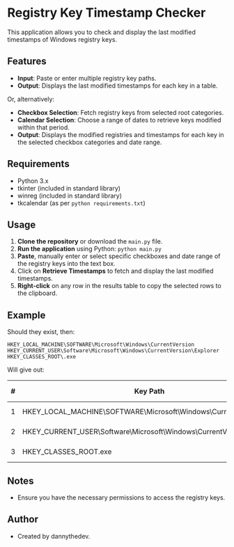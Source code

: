 # Registry Key Timestamp Checker

This application allows you to check and display the last modified timestamps of Windows registry keys.

## Features
- **Input**: Paste or enter multiple registry key paths.
- **Output**: Displays the last modified timestamps for each key in a table.

Or, alternatively:

- **Checkbox Selection**: Fetch registry keys from selected root categories.
- **Calendar Selection**: Choose a range of dates to retrieve keys modified within that period.
- **Output**: Displays the modified registries and timestamps for each key in the selected checkbox categories and date range.


## Requirements
- Python 3.x
- tkinter (included in standard library)
- winreg (included in standard library)
- tkcalendar (as per ```python requirements.txt```)

## Usage
1. **Clone the repository** or download the `main.py` file.
2. **Run the application** using Python:
```python main.py```
3. **Paste**, manually enter or select specific checkboxes and date range of the registry keys into the text box.
4. Click on **Retrieve Timestamps** to fetch and display the last modified timestamps.
5. **Right-click** on any row in the results table to copy the selected rows to the clipboard.

## Example

Should they exist, then:
```
HKEY_LOCAL_MACHINE\SOFTWARE\Microsoft\Windows\CurrentVersion
HKEY_CURRENT_USER\Software\Microsoft\Windows\CurrentVersion\Explorer
HKEY_CLASSES_ROOT\.exe
```
Will give out:

| # | Key Path                                                         | Last Modified         |
|---|------------------------------------------------------------------|-----------------------|
| 1 | HKEY_LOCAL_MACHINE\SOFTWARE\Microsoft\Windows\CurrentVersion     | 20/02/2024, 15:45:30  |
| 2 | HKEY_CURRENT_USER\Software\Microsoft\Windows\CurrentVersion\Explorer | 20/02/2024, 10:30:15  |
| 3 | HKEY_CLASSES_ROOT\.exe                                           | 20/02/2024, 12:20:00  |


## Notes
- Ensure you have the necessary permissions to access the registry keys.

## Author
- Created by dannythedev.
